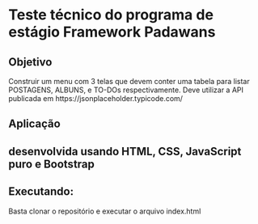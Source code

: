 # Teste técnico do programa de estágio Framework Padawans
<h2>Objetivo 
</h2>
<p>Construir um menu com 3 telas que devem conter uma tabela para listar POSTAGENS, ALBUNS, e TO-DOs respectivamente. Deve utilizar a API publicada em https://jsonplaceholder.typicode.com/
</p>
<h2>Aplicação<h2>
<p>desenvolvida usando HTML, CSS, JavaScript puro e Bootstrap</p>
<h2>Executando:</h2>
<p>Basta clonar o repositório e executar o arquivo index.html</p>
